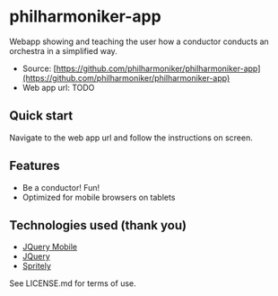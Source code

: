 # philharmoniker-app

Webapp showing and teaching the user how a conductor conducts an orchestra in a simplified way.

* Source: [https://github.com/philharmoniker/philharmoniker-app](https://github.com/philharmoniker/philharmoniker-app)
* Web app url: TODO

## Quick start
Navigate to the web app url and follow the instructions on screen.

## Features
* Be a conductor! Fun!
* Optimized for mobile browsers on tablets

## Technologies used (thank you)

* [JQuery Mobile](http://jquerymobile.com/)
* [JQuery](http://jquery.com/)
* [Spritely](http://www.spritely.net/)


See LICENSE.md for terms of use.
